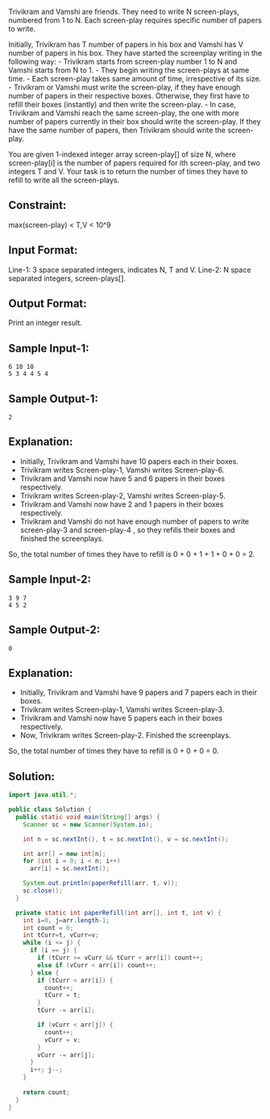 
Trivikram and Vamshi are friends. They need to write N screen-plays, numbered 
from 1 to N. Each screen-play requires specific number of papers to write.

Initially, Trivikram has T number of papers in his box and Vamshi has V number of 
papers in his box. They have started the screenplay writing in the following way:
    - Trivikram starts from screen-play number 1 to N and Vamshi starts from N to 1.
    - They begin writing the screen-plays at same time.
    - Each screen-play takes same amount of time, irrespective of its size.
    - Trivikram or Vamshi must write the screen-play, if they have enough number of papers in their respective boxes. Otherwise, they first have to refill their boxes (instantly) and then write the screen-play.
    - In case, Trivikram and Vamshi reach the same screen-play, the one with more number of papers currently in their box should write the screen-play. If they have the same number of papers, then Trivikram should write the screen-play.

You are given 1-indexed integer array screen-play\[] of size N, where screen-play\[i] is the number of papers required for ith screen-play, and two integers T and V.
Your task is to return the number of times they have to refill to write all the screen-plays.

Constraint:
-----------
max(screen-play) < T,V < 10^9


Input Format:
-------------
Line-1: 3 space separated integers, indicates N, T and V.
Line-2: N space separated integers, screen-plays[].

Output Format:
--------------
Print an integer result.


Sample Input-1:
---------------
```
6 10 10
5 3 4 4 5 4
```

Sample Output-1:
----------------
```
2
```

Explanation: 
------------
- Initially, Trivikram and Vamshi have 10 papers each in their boxes.
- Trivikram writes Screen-play-1, Vamshi writes Screen-play-6.
- Trivikram and Vamshi now have 5 and 6 papers in their boxes respectively.
- Trivikram writes Screen-play-2, Vamshi writes Screen-play-5.
- Trivikram and Vamshi now have 2 and 1 papers in their boxes respectively.
- Trivikram and Vamshi do not have enough number of papers to write screen-play-3 and screen-play-4 , so they refills their boxes and finished the screenplays.

So, the total number of times they have to refill is 0 + 0 + 1 + 1 + 0 + 0 = 2.


Sample Input-2:
---------------
```
3 9 7
4 5 2
```

Sample Output-2:
----------------
```
0
```

Explanation: 
------------
- Initially, Trivikram and Vamshi have 9 papers and 7 papers each in their boxes.
- Trivikram writes Screen-play-1, Vamshi writes Screen-play-3.
- Trivikram and Vamshi now have 5 papers each in their boxes respectively.
- Now, Trivikram writes Screen-play-2. Finished the screenplays.

So, the total number of times they have to refill is 0 + 0 + 0 = 0.

## Solution:

```java
import java.util.*;

public class Solution {
  public static void main(String[] args) {
    Scanner sc = new Scanner(System.in);

    int n = sc.nextInt(), t = sc.nextInt(), v = sc.nextInt();

    int arr[] = new int[n];
    for (int i = 0; i < n; i++)
      arr[i] = sc.nextInt();

    System.out.println(paperRefill(arr, t, v));
    sc.close();
  }

  private static int paperRefill(int arr[], int t, int v) {
    int i=0, j=arr.length-1;
    int count = 0;
    int tCurr=t, vCurr=v;
    while (i <= j) {
      if (i == j) {
        if (tCurr >= vCurr && tCurr < arr[i]) count++;
        else if (vCurr < arr[i]) count++;
      } else {
        if (tCurr < arr[i]) {
          count++;
          tCurr = t;
        }
        tCurr -= arr[i];

        if (vCurr < arr[j]) {
          count++;
          vCurr = v;
        }
        vCurr -= arr[j];
      }
      i++; j--;
    }
    
    return count;
  }
}
```